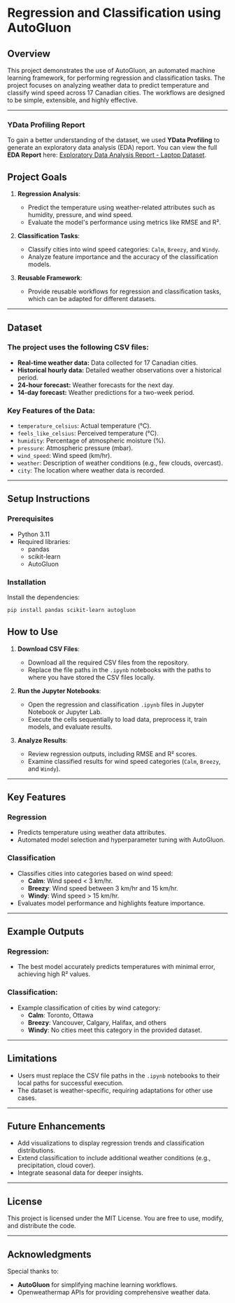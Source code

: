 # **Regression and Classification using AutoGluon**

## **Overview**
This project demonstrates the use of AutoGluon, an automated machine learning framework, for performing regression and classification tasks. The project focuses on analyzing weather data to predict temperature and classify wind speed across 17 Canadian cities. The workflows are designed to be simple, extensible, and highly effective.

---

### YData Profiling Report
To gain a better understanding of the dataset, we used **YData Profiling** to generate an exploratory data analysis (EDA) report. You can view the full **EDA Report** here: [Exploratory Data Analysis Report - Laptop Dataset](https://sandeepmondkar14.github.io/pages/combined_weather_report.html).

## **Project Goals**
1. **Regression Analysis**:
   - Predict the temperature using weather-related attributes such as humidity, pressure, and wind speed.
   - Evaluate the model's performance using metrics like RMSE and R².

2. **Classification Tasks**:
   - Classify cities into wind speed categories: `Calm`, `Breezy`, and `Windy`.
   - Analyze feature importance and the accuracy of the classification models.

3. **Reusable Framework**:
   - Provide reusable workflows for regression and classification tasks, which can be adapted for different datasets.

---

## **Dataset**
### The project uses the following CSV files:
- **Real-time weather data:** Data collected for 17 Canadian cities.
- **Historical hourly data:** Detailed weather observations over a historical period.
- **24-hour forecast:** Weather forecasts for the next day.
- **14-day forecast:** Weather predictions for a two-week period.

### Key Features of the Data:
- `temperature_celsius`: Actual temperature (°C).
- `feels_like_celsius`: Perceived temperature (°C).
- `humidity`: Percentage of atmospheric moisture (%).
- `pressure`: Atmospheric pressure (mbar).
- `wind_speed`: Wind speed (km/hr).
- `weather`: Description of weather conditions (e.g., few clouds, overcast).
- `city`: The location where weather data is recorded.

---

## **Setup Instructions**
### Prerequisites
- Python 3.11
- Required libraries:
  - pandas
  - scikit-learn
  - AutoGluon

### Installation
Install the dependencies:
   ```bash
   pip install pandas scikit-learn autogluon
   ```

## **How to Use**
1. **Download CSV Files**:
   - Download all the required CSV files from the repository.
   - Replace the file paths in the `.ipynb` notebooks with the paths to where you have stored the CSV files locally.

2. **Run the Jupyter Notebooks**:
   - Open the regression and classification `.ipynb` files in Jupyter Notebook or Jupyter Lab.
   - Execute the cells sequentially to load data, preprocess it, train models, and evaluate results.

3. **Analyze Results**:
   - Review regression outputs, including RMSE and R² scores.
   - Examine classified results for wind speed categories (`Calm`, `Breezy`, and `Windy`).

---

## **Key Features**
### **Regression**
- Predicts temperature using weather data attributes.
- Automated model selection and hyperparameter tuning with AutoGluon.

### **Classification**
- Classifies cities into categories based on wind speed:
  - **Calm**: Wind speed < 3 km/hr.
  - **Breezy**: Wind speed between 3 km/hr and 15 km/hr.
  - **Windy**: Wind speed > 15 km/hr.
- Evaluates model performance and highlights feature importance.

---

## **Example Outputs**
### Regression:
- The best model accurately predicts temperatures with minimal error, achieving high R² values.

### Classification:
- Example classification of cities by wind category:
  - **Calm**: Toronto, Ottawa
  - **Breezy**: Vancouver, Calgary, Halifax, and others
  - **Windy**: No cities meet this category in the provided dataset.

---

## **Limitations**
- Users must replace the CSV file paths in the `.ipynb` notebooks to their local paths for successful execution.
- The dataset is weather-specific, requiring adaptations for other use cases.

---

## **Future Enhancements**
- Add visualizations to display regression trends and classification distributions.
- Extend classification to include additional weather conditions (e.g., precipitation, cloud cover).
- Integrate seasonal data for deeper insights.

---

## **License**
This project is licensed under the MIT License. You are free to use, modify, and distribute the code.

---

## **Acknowledgments**
Special thanks to:
- **AutoGluon** for simplifying machine learning workflows.
- Openweathermap APIs for providing comprehensive weather data.

```
